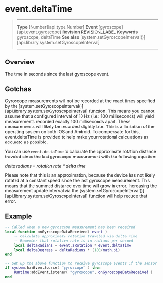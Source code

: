 
# event.deltaTime

> --------------------- ------------------------------------------------------------------------------------------
> __Type__              [Number][api.type.Number]
> __Event__             [gyroscope][api.event.gyroscope]
> __Revision__          [REVISION_LABEL](REVISION_URL)
> __Keywords__          gyroscope, deltaTime
> __See also__          [system.setGyroscopeInterval()][api.library.system.setGyroscopeInterval]
> --------------------- ------------------------------------------------------------------------------------------

## Overview

The time in seconds since the last gyroscope event.

## Gotchas

Gyroscope measurements will not be recorded at the exact times specified by the [system.setGyroscopeInterval()][api.library.system.setGyroscopeInterval] function. This means you cannot assume that a configured interval of 10 Hz (i.e.: 100 milliseconds) will yield measurements recorded exactly 100 milliseconds apart. These measurements will likely be recorded slightly late. This is a limitation of the operating system on both iOS and Android. To compensate for this, event.deltaTime is provided to help make your rotational calculations as accurate as possible.

You can use `event.deltaTime` to calculate the approximate rotation distance traveled since the last gyroscope measurement with the following equation:

<div class="code-indent">

_delta radians = rotation rate * delta time_

</div>

Please note that this is an approximation, because the device has not likely rotated at a constant speed since the last gyroscope measurement. This means that the summed distance over time will grow in error. Increasing the measurement update interval via the [system.setGyroscopeInterval()][api.library.system.setGyroscopeInterval] function will help reduce that error.

## Example
 
``````lua
-- Called when a new gyroscope measurement has been received
local function onGyroscopeDataReceived( event )
    -- Calculate approximate rotation traveled via delta time
    -- Remember that rotation rate is in radians per second
    local deltaRadians = event.zRotation * event.deltaTime
    local deltaDegrees = deltaRadians * (180/math.pi)
end
 
-- Set up the above function to receive gyroscope events if the sensor exists
if system.hasEventSource( "gyroscope" ) then
    Runtime:addEventListener( "gyroscope", onGyroscopeDataReceived )
end
``````
